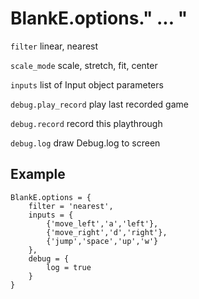# BlankE.options." ... "
`filter` linear, nearest

`scale_mode` scale, stretch, fit, center

`inputs` list of Input object parameters

`debug.play_record` play last recorded game

`debug.record` record this playthrough

`debug.log` draw Debug.log to screen

## Example 

```
BlankE.options = {
	filter = 'nearest',
	inputs = {
		{'move_left','a','left'},
		{'move_right','d','right'},
		{'jump','space','up','w'}
	},
	debug = {
		log = true
	}
}
```